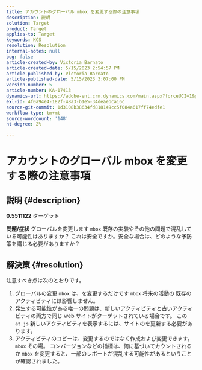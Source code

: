 ```yaml
---
title: アカウントのグローバル mbox を変更する際の注意事項
description: 説明
solution: Target
product: Target
applies-to: Target
keywords: KCS
resolution: Resolution
internal-notes: null
bug: false
article-created-by: Victoria Barnato
article-created-date: 5/15/2023 2:54:57 PM
article-published-by: Victoria Barnato
article-published-date: 5/15/2023 3:07:00 PM
version-number: 5
article-number: KA-17413
dynamics-url: https://adobe-ent.crm.dynamics.com/main.aspx?forceUCI=1&pagetype=entityrecord&etn=knowledgearticle&id=c2d60e72-30f3-ed11-8848-6045bd006ce9
exl-id: 4f0a94e4-182f-48a3-b1e5-34deaebca16c
source-git-commit: 1d3108b38634fd818149cc5f084a617ff74edfe1
workflow-type: tm+mt
source-wordcount: '148'
ht-degree: 2%

---
```


# アカウントのグローバル mbox を変更する際の注意事項

## 説明 {#description}

<b>0.5511122</b>
ターゲット


<b>問題/症状</b>
グローバルを変更します `mbox` 既存の実験やその他の問題で混乱している可能性はありますか？ これは安全ですか。安全な場合は、どのような予防策を講じる必要がありますか？


## 解決策 {#resolution}


注意すべき点は次のとおりです。

1. グローバルの変更 `mbox` は、を変更するだけです `mbox` 将来の活動の 既存のアクティビティには影響しません。
2. 発生する可能性がある唯一の問題は、新しいアクティビティと古いアクティビティの両方で同じ web サイトがターゲットされている場合です。 この `at.js` 新しいアクティビティを表示するには、サイトのを更新する必要があります。
3. アクティビティのコピーは、変更するのではなく作成および変更できます。 `mbox` その場。 コンバージョンなどの指標は、何に基づいてカウントされるか `mbox` を変更すると、一部のレポートが混乱する可能性があるということが確認されました。
